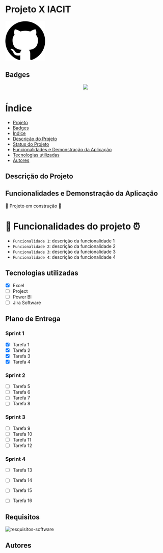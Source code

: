 # Projeto X IACIT

![github](./Imagens/git.png)


## Badges
<p align="center">
<img src="http://img.shields.io/static/v1?label=STATUS&message=EM%20DESENVOLVIMENTO&color=GREEN&style=for-the-badge"/>
</p>


# Índice 

* [Projeto](#Projeto-X-IACIT)
* [Badges](#badges)
* [Índice](#índice)
* [Descrição do Projeto](#descrição-do-projeto)
* [Status do Projeto](#status-do-Projeto)
* [Funcionalidades e Demonstração da Aplicação](#funcionalidades-e-demonstração-da-aplicação)
* [Tecnologias utilizadas](#tecnologias-utilizadas)
* [Autores](#Autores)


## Descrição do Projeto

## Funcionalidades e Demonstração da Aplicação

:construction: Projeto em construção :construction:

# :hammer: Funcionalidades do projeto :alarm_clock:

- `Funcionalidade 1`: descrição da funcionalidade 1
- `Funcionalidade 2`: descrição da funcionalidade 2
- `Funcionalidade 3`: descrição da funcionalidade 3
- `Funcionalidade 4`: descrição da funcionalidade 4

## Tecnologias utilizadas

   *  [x] Excel
   *  [ ] Project
   *  [ ] Power BI
   *  [ ] Jira Software

## Plano de Entrega

### Sprint 1
   *  [x] Tarefa 1
   *  [x] Tarefa 2
   *  [x] Tarefa 3
   *  [x] Tarefa 4

### Sprint 2
  *  [ ] Tarefa 5
   *  [ ] Tarefa 6
   *  [ ] Tarefa 7
   *  [ ] Tarefa 8
### Sprint 3
   *  [ ] Tarefa 9
   *  [ ] Tarefa 10
   *  [ ] Tarefa 11
   *  [ ] Tarefa 12
### Sprint 4
   *  [ ] Tarefa 13
   *  [ ] Tarefa 14
   *  [ ] Tarefa 15
   *  [ ] Tarefa 16


## Requisitos
![resquisitos-software](https://user-images.githubusercontent.com/89345200/228704516-407984f9-782b-4cf6-8192-c1bcbc6ec186.jpg)


## Autores

